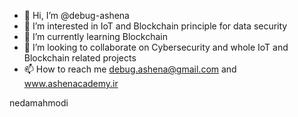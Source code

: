 - 👋 Hi, I’m @debug-ashena
- 👀 I’m interested in IoT and Blockchain principle for data security
- 🌱 I’m currently learning Blockchain
- 💞️ I’m looking to collaborate on Cybersecurity and whole IoT and Blockchain related projects
- 📫 How to reach me debug.ashena@gmail.com and www.ashenacademy.ir

<!---
debug-ashena/debug-ashena is a ✨ special ✨ repository because its `README.md` (this file) appears on your GitHub profile.
You can click the Preview link to take a look at your changes.
--->
nedamahmodi
